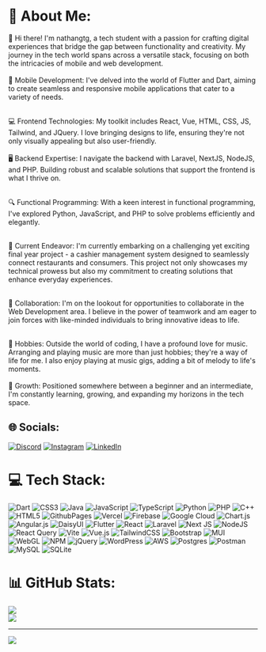 # 💫 About Me:
👋 Hi there! I'm nathangtg, a tech student with a passion for crafting digital experiences that bridge the gap between functionality and creativity. My journey in the tech world spans across a versatile stack, focusing on both the intricacies of mobile and web development.<br><br>📱 Mobile Development: I've delved into the world of Flutter and Dart, aiming to create seamless and responsive mobile applications that cater to a variety of needs.<br>

<br>💻 Frontend Technologies: My toolkit includes React, Vue, HTML, CSS, JS, Tailwind, and JQuery. I love bringing designs to life, ensuring they're not only visually appealing but also user-friendly.<br><br>🖥 Backend Expertise: I navigate the backend with Laravel, NextJS, NodeJS, and PHP. Building robust and scalable solutions that support the frontend is what I thrive on.<br>

<br>🔍 Functional Programming: With a keen interest in functional programming, I've explored Python, JavaScript, and PHP to solve problems efficiently and elegantly.<br>

<br>🚀 Current Endeavor: I'm currently embarking on a challenging yet exciting final year project - a cashier management system designed to seamlessly connect restaurants and consumers. This project not only showcases my technical prowess but also my commitment to creating solutions that enhance everyday experiences.<br>

<br>🤝 Collaboration: I'm on the lookout for opportunities to collaborate in the Web Development area. I believe in the power of teamwork and am eager to join forces with like-minded individuals to bring innovative ideas to life.<br>

<br>🎵 Hobbies: Outside the world of coding, I have a profound love for music. Arranging and playing music are more than just hobbies; they're a way of life for me. I also enjoy playing at music gigs, adding a bit of melody to life's moments.<br>
<br>🌱 Growth: Positioned somewhere between a beginner and an intermediate, I'm constantly learning, growing, and expanding my horizons in the tech space.


## 🌐 Socials:
[![Discord](https://img.shields.io/badge/Discord-%237289DA.svg?logo=discord&logoColor=white)](https://discord.gg/_nathang) [![Instagram](https://img.shields.io/badge/Instagram-%23E4405F.svg?logo=Instagram&logoColor=white)](https://instagram.com/nathan_apg) [![LinkedIn](https://img.shields.io/badge/LinkedIn-0077B5?style=for-the-badge&logo=linkedin&logoColor=white)](https://linkedin.com/in/nathan-apg)

# 💻 Tech Stack:
![Dart](https://img.shields.io/badge/dart-%230175C2.svg?style=for-the-badge&logo=dart&logoColor=white) ![CSS3](https://img.shields.io/badge/css3-%231572B6.svg?style=for-the-badge&logo=css3&logoColor=white) ![Java](https://img.shields.io/badge/java-%23ED8B00.svg?style=for-the-badge&logo=openjdk&logoColor=white) ![JavaScript](https://img.shields.io/badge/javascript-%23323330.svg?style=for-the-badge&logo=javascript&logoColor=%23F7DF1E) ![TypeScript](https://img.shields.io/badge/typescript-%23007ACC.svg?style=for-the-badge&logo=typescript&logoColor=white) ![Python](https://img.shields.io/badge/python-3670A0?style=for-the-badge&logo=python&logoColor=ffdd54) ![PHP](https://img.shields.io/badge/php-%23777BB4.svg?style=for-the-badge&logo=php&logoColor=white) ![C++](https://img.shields.io/badge/c++-%2300599C.svg?style=for-the-badge&logo=c%2B%2B&logoColor=white) ![HTML5](https://img.shields.io/badge/html5-%23E34F26.svg?style=for-the-badge&logo=html5&logoColor=white) ![GithubPages](https://img.shields.io/badge/github%20pages-121013?style=for-the-badge&logo=github&logoColor=white) ![Vercel](https://img.shields.io/badge/vercel-%23000000.svg?style=for-the-badge&logo=vercel&logoColor=white) ![Firebase](https://img.shields.io/badge/firebase-%23039BE5.svg?style=for-the-badge&logo=firebase) ![Google Cloud](https://img.shields.io/badge/GoogleCloud-%234285F4.svg?style=for-the-badge&logo=google-cloud&logoColor=white) ![Chart.js](https://img.shields.io/badge/chart.js-F5788D.svg?style=for-the-badge&logo=chart.js&logoColor=white) ![Angular.js](https://img.shields.io/badge/angular.js-%23E23237.svg?style=for-the-badge&logo=angularjs&logoColor=white) ![DaisyUI](https://img.shields.io/badge/daisyui-5A0EF8?style=for-the-badge&logo=daisyui&logoColor=white) ![Flutter](https://img.shields.io/badge/Flutter-%2302569B.svg?style=for-the-badge&logo=Flutter&logoColor=white) ![React](https://img.shields.io/badge/react-%2320232a.svg?style=for-the-badge&logo=react&logoColor=%2361DAFB) ![Laravel](https://img.shields.io/badge/laravel-%23FF2D20.svg?style=for-the-badge&logo=laravel&logoColor=white) ![Next JS](https://img.shields.io/badge/Next-black?style=for-the-badge&logo=next.js&logoColor=white) ![NodeJS](https://img.shields.io/badge/node.js-6DA55F?style=for-the-badge&logo=node.js&logoColor=white) ![React Query](https://img.shields.io/badge/-React%20Query-FF4154?style=for-the-badge&logo=react%20query&logoColor=white) ![Vite](https://img.shields.io/badge/vite-%23646CFF.svg?style=for-the-badge&logo=vite&logoColor=white) ![Vue.js](https://img.shields.io/badge/vue.js-%2335495e.svg?style=for-the-badge&logo=vuedotjs&logoColor=%234FC08D) ![TailwindCSS](https://img.shields.io/badge/tailwindcss-%2338B2AC.svg?style=for-the-badge&logo=tailwind-css&logoColor=white) ![Bootstrap](https://img.shields.io/badge/bootstrap-%238511FA.svg?style=for-the-badge&logo=bootstrap&logoColor=white) ![MUI](https://img.shields.io/badge/MUI-%230081CB.svg?style=for-the-badge&logo=mui&logoColor=white) ![WebGL](https://img.shields.io/badge/WebGL-990000?logo=webgl&logoColor=white&style=for-the-badge) ![NPM](https://img.shields.io/badge/NPM-%23CB3837.svg?style=for-the-badge&logo=npm&logoColor=white) ![jQuery](https://img.shields.io/badge/jquery-%230769AD.svg?style=for-the-badge&logo=jquery&logoColor=white) ![WordPress](https://img.shields.io/badge/WordPress-%23117AC9.svg?style=for-the-badge&logo=WordPress&logoColor=white) ![AWS](https://img.shields.io/badge/AWS-%23FF9900.svg?style=for-the-badge&logo=amazon-aws&logoColor=white) ![Postgres](https://img.shields.io/badge/postgres-%23316192.svg?style=for-the-badge&logo=postgresql&logoColor=white) ![Postman](https://img.shields.io/badge/Postman-FF6C37?style=for-the-badge&logo=postman&logoColor=white) ![MySQL](https://img.shields.io/badge/mysql-%2300000f.svg?style=for-the-badge&logo=mysql&logoColor=white) ![SQLite](https://img.shields.io/badge/sqlite-%2307405e.svg?style=for-the-badge&logo=sqlite&logoColor=white)
# 📊 GitHub Stats:
![](https://github-readme-streak-stats.herokuapp.com/?user=nathangtg&theme=tokyonight&hide_border=true)<br/>
![](https://github-readme-stats.vercel.app/api?username=nathangtg&show_icons=true&theme=dark)

---
[![](https://visitcount.itsvg.in/api?id=nathangtg&icon=0&color=0)](https://visitcount.itsvg.in)
